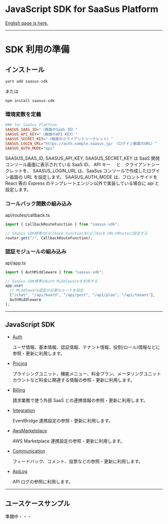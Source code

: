 # JavaScript SDK for SaaSus Platform

[English page is here.](./README_en.md)

---

# SDK 利用の準備

## インストール

```
yarn add saasus-sdk
```

または

```
npm install saasus-sdk
```

### 環境変数を定義

```ini
### for SaaSus Platform
SAASUS_SAAS_ID="（画面のSaaS ID）"
SAASUS_API_KEY="（画面のAPI KEY）"
SAASUS_SECRET_KEY="（画面のクライアントシークレット）"
SAASUS_LOGIN_URL="https://auth.sample.saasus.jp/　（ログイン画面のURL）"
SAASUS_AUTH_MODE="api"
```

SAASUS_SAAS_ID, SAASUS_API_KEY, SAASUS_SECRET_KEY は SaaS 開発コンソール画面に表示されている SaaS ID、 API キー 　と　クライアントシークレットを、
SAASUS_LOGIN_URL は、SaaSus コンソールで作成したログイン画面の URL を設定します。
SAASUS_AUTH_MODE は、フロントサイドを React 等の Express のテンプレートエンジン以外で実装している場合に api と設定します。

### コールバック関数の組み込み

api/routes/callback.ts

```typescript
import { CallbackRouteFunction } from "saasus-sdk";

// SaaSus SDK標準のCallback FunctionをCallback URLのRouteに設定する
router.get("/", CallbackRouteFunction);
```

### 認証モジュールの組み込み

api/app.ts

```typescript
import { AuthMiddleware } from "saasus-sdk";

// SaaSus SDK標準のAuth Middlewareを利用する
app.use(
  // Middleware認証が必要なルートを設定
  ["/chat", "/api/board", "/api/post", "/api/plan", "/api/tenant"],
  AuthMiddleware
);
```

---

## JavaScript SDK

- [Auth](./src/generated/Auth/README.md)

  ユーザ情報、基本情報、認証情報、テナント情報、役割(ロール)情報などに参照・更新に利用します。

- [Pricing](./src/generated/Pricing/README.md)

  プライシングユニット、機能メニュー、料金プラン、メータリングユニットカウントなど料金に関連する情報の参照・更新に利用します。

- [Billing](./src/generated/Billing/README.md)

  請求業務で使う外部 SaaS との連携情報の参照・更新に利用します。

- [Integration](./src/generated/Integration/README.md)

  EventBridge 連携設定の参照・更新に利用します。

- [AwsMarketplace](./src/generated/AwsMarketplace/README.md)

  AWS Marketplace 連携設定の参照・更新に利用します。

- [Communication](./src/generated/Communication/README.md)

  フィードバック、コメント、投票などの参照・更新に利用します。

- [ApiLog](./src/generated/ApiLog/README.md)

  API ログの参照に利用します。

---

## ユースケースサンプル

準備中・・・
